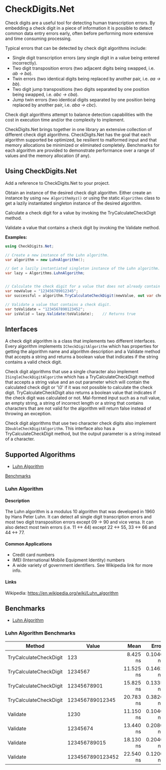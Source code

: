 # CheckDigits.Net

Check digits are a useful tool for detecting human transcription errors. By embedding
a check digit in a piece of information it is possible to detect common data entry
errors early, often before performing more extensive and time consuming processing.

Typical errors that can be detected by check digit algorithms include:

* Single digit transcription errors (any single digit in a value being entered incorrectly).
* Two digit transposition errors (two adjacent digits being swapped, i.e. *ab -> ba*).
* Twin errors (two identical digits being replaced by another pair, i.e. *aa -> bb*).
* Two digit jump transpositions (two digits separated by one position being swapped, i.e. *abc -> cba*).
* Jump twin errors (two identical digits separated by one position being replaced by another pair, i.e. *aba -> cbc*).

Check digit algorithms attempt to balance detection capabilities with the cost in 
execution time and/or the complexity to implement.

CheckDigits.Net brings together in one library an extensive collection of different
check digit algorithms. CheckDigits.Net has the goal that each algorithm supported
be optimized, be resilient to malformed input and that memory allocations be 
minimized or eliminated completely. Benchmarks for each algorithm are provided to
demonstrate performance over a range of values and the memory allocation (if any).

## Using CheckDigits.Net

Add a reference to CheckDigits.Net to your project.

Obtain an instance of the desired check digit algorithm. Either create an instance
by using ```new AlgorithmXyz()``` or using the static ```Algorithms``` class to
get a lazily instantiated singleton instance of the desired algorithm.

Calculate a check digit for a value by invoking the TryCalculateCheckDigit method.

Validate a value that contains a check digit by invoking the Validate method.

**Examples:**
```C#
using CheckDigits.Net;

// Create a new instance of the Luhn algorithm.
var algorithm = new LuhnAlgorithm();

// Get a lazily instantiated singleton instance of the Luhn algorithm.
var lazy = Algorithms.LuhnAlgorithm;


// Calculate the check digit for a value that does not already contain a check digit.
var newValue = "123456789012345";
var successful = algorithm.TryCalculateCheckDigit(newValue, out var checkDigit);  // Returns true; checkDigit will equal '2'

// Validate a value that contains a check digit.
var toValidate = "1234567890123452";
var isValid = lazy.Validate(toValidate);    // Returns true
```

## Interfaces

A check digit algorithm is a class that implements two different interfaces. Every
algorithm implements ```ICheckDigitAlgorithm``` which has properties for getting
the algorithm name and algorithm description and a Validate method that accepts 
a string and returns a boolean value that indicates if the string contains a valid
check digit.

Check digit algorithms that use a single character also implement 
```ISingleCheckDigitAlgorithm``` which has a TryCalculateCheckDigit method that
accepts a string value and an out parameter which will contain the calculated 
check digit or '\0' if it was not possible to calculate the check digit.
TryCalculateCheckDigit also returns a boolean value that indicates if the check
digit was calculated or not. Mal-formed input such as a null value, an empty string,
a string of incorrect length or a string that contains characters that are not
valid for the algorithm will return false instead of throwing an exception.

Check digit algorithms that use two character check digits also implement
```IDoubleCheckDigitAlgorithm```. This interface also has a TryCalculateCheckDigit
method, but the output parameter is a string instead of a character.

## Supported Algorithms

* [Luhn Algorithm](#luhn-algorithm)

[Benchmarks](#Benchmarks)

### Luhn Algorithm

#### Description

The Luhn algorithm is a modulus 10 algorithm that was developed in 1960 by Hans
Peter Luhn. It can detect all single digit transcription errors and most two digit
transposition errors except 09 -> 90 and vice versa. It can also detect
most twin errors (i.e. 11 <-> 44) except 22 <-> 55,  33 <-> 66 and 44 <-> 77.

#### Common Applications

* Credit card numbers
* IMEI (International Mobile Equipment Identity) numbers
* A wide variety of government identifiers. See Wikipedia link for more info.

#### Links

Wikipedia: https://en.wikipedia.org/wiki/Luhn_algorithm

## Benchmarks

* [Luhn Algorithm](#Luhn-Algorithm-Benchmarks)

### Luhn Algorithm Benchmarks

| Method                 | Value            | Mean      | Error     | StdDev    | Allocated |
|----------------------- |----------------- |----------:|----------:|----------:|----------:|
| TryCalculateCheckDigit | 123              |  8.425 ns | 0.1046 ns | 0.0978 ns |         - |
| TryCalculateCheckDigit | 1234567          | 11.525 ns | 0.1462 ns | 0.1367 ns |         - |
| TryCalculateCheckDigit | 12345678901      | 15.825 ns | 0.1335 ns | 0.1115 ns |         - |
| TryCalculateCheckDigit | 123456789012345  | 20.783 ns | 0.3826 ns | 0.3195 ns |         - |
| Validate               | 1230             | 11.150 ns | 0.1040 ns | 0.0970 ns |         - |
| Validate               | 12345674         | 13.440 ns | 0.2080 ns | 0.1850 ns |         - |
| Validate               | 123456789015     | 18.130 ns | 0.2040 ns | 0.1810 ns |         - |
| Validate               | 1234567890123452 | 22.540 ns | 0.1200 ns | 0.0940 ns |         - |
